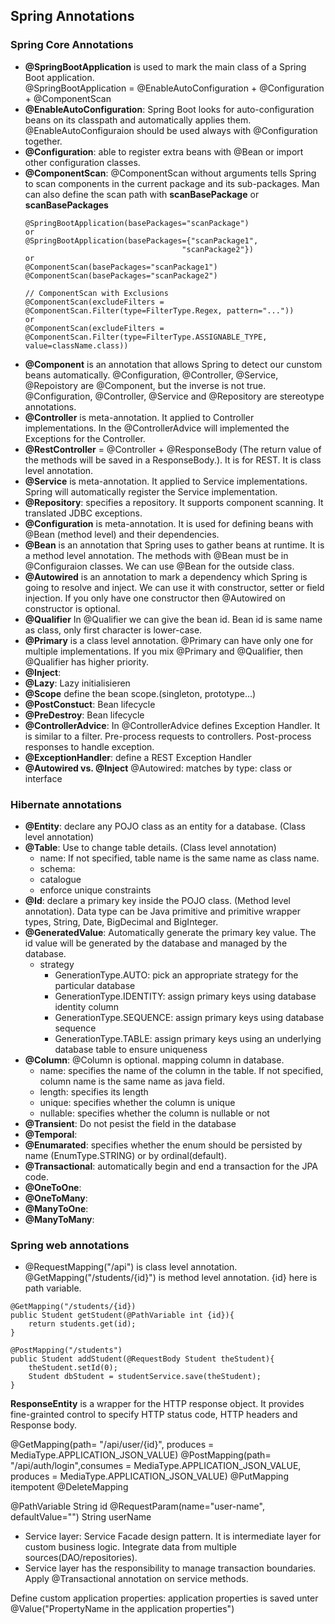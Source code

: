 ## Spring Annotations

### Spring Core Annotations
- **@SpringBootApplication** is used to mark the main class of a Spring Boot application.<br>
@SpringBootApplication = @EnableAutoConfiguration + @Configuration + @ComponentScan<br>
- **@EnableAutoConfiguration**: Spring Boot looks for auto-configuration beans on its classpath and 	automatically applies them. @EnableAutoConfiguraion should be used always with @Configuration together.
- **@Configuration**: able to register extra beans with @Bean or import other configuration classes.
- **@ComponentScan**: @ComponentScan without arguments tells Spring to scan components in the current package and its sub-packages. Man can also define the scan path with **scanBasePackage** or **scanBasePackages**
  ```
  @SpringBootApplication(basePackages="scanPackage")
  or
  @SpringBootApplication(basePackages={"scanPackage1",
                                     "scanPackage2"})
  or
  @ComponentScan(basePackages="scanPackage1")
  @ComponentScan(basePackages="scanPackage2")
  ```
  ```
  // ComponentScan with Exclusions
  @ComponentScan(excludeFilters = @ComponentScan.Filter(type=FilterType.Regex, pattern="..."))
  or
  @ComponentScan(excludeFilters = @ComponentScan.Filter(type=FilterType.ASSIGNABLE_TYPE,       value=className.class))
  ```
- **@Component** is an annotation that allows Spring to detect our cunstom beans automatically. @Configuration, @Controller, @Service, @Repoistory are @Component, but the inverse is not true. @Configuration, @Controller, @Service and @Repository are stereotype annotations. 
- **@Controller** is meta-annotation. It applied to Controller implementations. In the @ControllerAdvice will implemented the Exceptions for the Controller.
- **@RestController** = @Controller + @ResponseBody (The return value of the methods will be saved in a ResponseBody.). It is for REST. It is class level annotation.
- **@Service** is meta-annotation. It applied to Service implementations. Spring will automatically register the Service implementation.
- **@Repository**: specifies a repository. It supports component scanning. It translated JDBC exceptions.
- **@Configuration** is meta-annotation. It is used for defining beans with @Bean (method level) and their dependencies.
- **@Bean** is an annotation that Spring uses to gather beans at runtime. It is a method level annotation. The methods with @Bean must be in @Configuraion classes. We can use @Bean for the outside class.
- **@Autowired** is an annotation to mark a dependency which Spring is going to resolve and inject. We can use it with constructor, setter or field injection. If you only have one constructor then @Autowired on constructor is optional.
- **@Qualifier** In @Qualifier we can give the bean id. Bean id is same name as class, only first character is lower-case.
- **@Primary** is a class level annotation. @Primary can have only one for multiple implementations. If you mix @Primary and @Qualifier, then @Qualifier has higher priority.
- **@Inject**:
- **@Lazy**: Lazy initialisieren
- **@Scope** define the bean scope.(singleton, prototype...)
- **@PostConstuct**: Bean lifecycle
- **@PreDestroy**: Bean lifecycle
- **@ControllerAdvice**: In @ControllerAdvice defines Exception Handler. It is similar to a filter. Pre-process requests to controllers. Post-process responses to handle exception.
- **@ExceptionHandler**: define a REST Exception Handler
- **@Autowired vs. @Inject**
@Autowired: matches by type: class or interface

### Hibernate annotations
- **@Entity**: declare any POJO class as an entity for a database. (Class level annotation)
- **@Table**: Use to change table details. (Class level annotation)
  - name: If not specified, table name is the same name as class name.
  - schema:
  - catalogue
  - enforce unique constraints
- **@Id**: declare a primary key inside the POJO class. (Method level annotation). Data type can be Java primitive and primitive wrapper types, String, Date, BigDecimal and BigInteger.
- **@GeneratedValue**: Automatically generate the primary key value. The id value will be generated by the database and managed by the database.
  - strategy
    - GenerationType.AUTO: pick an appropriate strategy for the particular database
    - GenerationType.IDENTITY: assign primary keys using database identity column
    - GenerationType.SEQUENCE: assign primary keys using database sequence
    - GenerationType.TABLE: assign primary keys using an underlying database table to ensure uniqueness
- **@Column**: @Column is optional. mapping column in database.
  - name: specifies the name of the column in the table. If not specified, column name is the same name as java field.
  - length: specifies its length
  - unique: specifies whether the column is unique
  - nullable: specifies whether the column is nullable or not
- **@Transient**: Do not pesist the field in the database
- **@Temporal**:
- **@Enumarated**: specifies whether the enum should be persisted by name (EnumType.STRING) or by ordinal(default).
- **@Transactional**: automatically begin and end a transaction for the JPA code.
- **@OneToOne**:
- **@OneToMany**:
- **@ManyToOne**:
- **@ManyToMany**:

 
### Spring web annotations
- @RequestMapping("/api") is class level annotation.<br>
@GetMapping("/students/{id}") is method level annotation. {id} here is path variable.
```
@GetMapping("/students/{id})
public Student getStudent(@PathVariable int {id}){
    return students.get(id); 
}
```
```
@PostMapping("/students")
public Student addStudent(@RequestBody Student theStudent){
    theStudent.setId(0);
    Student dbStudent = studentService.save(theStudent);
}
```
**ResponseEntity** is a wrapper for the HTTP response object. It provides fine-grainted control to specify HTTP status code, HTTP headers and Response body.

@GetMapping(path= "/api/user/{id}", produces = MediaType.APPLICATION_JSON_VALUE)
@PostMapping(path= "/api/auth/login",consumes = MediaType.APPLICATION_JSON_VALUE, produces = MediaType.APPLICATION_JSON_VALUE)
@PutMapping itempotent
@DeleteMapping

@PathVariable String id
@RequestParam(name="user-name", defaultValue="") String userName
- Service layer: Service Facade design pattern. It is intermediate layer for custom business logic. Integrate data from multiple sources(DAO/repositories).
- Service layer has the responsibility to manage transaction boundaries. Apply @Transactional annotation on service methods.

Define custom application properties:
application properties is saved unter 
@Value("PropertyName in the application properties")
